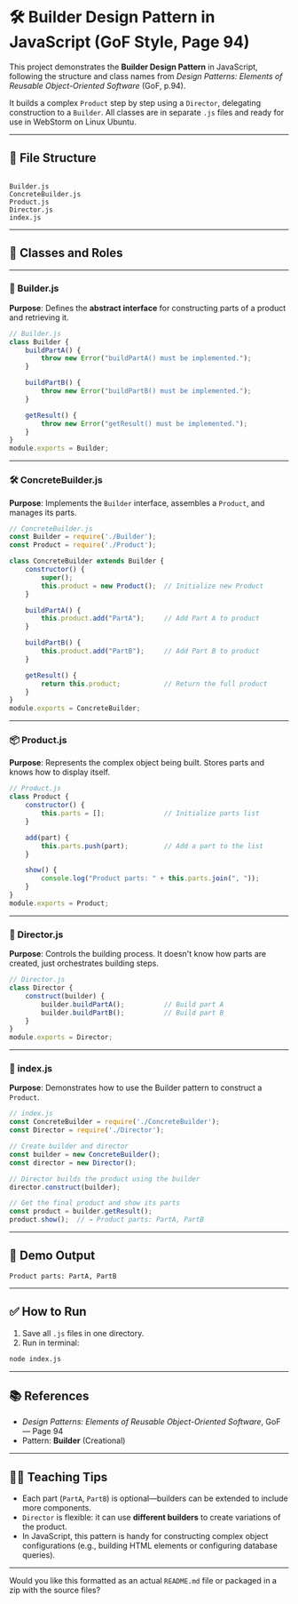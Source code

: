 <!-- I am teaching new college students how to use JavaScript with design patterns.
I need a  JavaScript  code example of the Builder design Pattern, a Creational Pattern.  Put each class in its own JavaScript file. 
Use the names for the classes the same as those that are used in the UML/Class Diagram that was given in the book Design Patterns Elements of Reusable OO Software on page 94. Comment on each line of code you will give. Explain the results of your demo. Place your demo in the index.js file and each class should have it's own *.js file to include in index.js I am using WebStorm on a linux ubuntu system 
Comment on each line of code and what is the purpose of each class or interface
Outside each class give its purpose and how it relates to the project
-->
# 🛠️ Builder Design Pattern in JavaScript (GoF Style, Page 94)

This project demonstrates the **Builder Design Pattern** in JavaScript, following the structure and class names from *Design Patterns: Elements of Reusable Object-Oriented Software* (GoF, p.94).

It builds a complex `Product` step by step using a `Director`, delegating construction to a `Builder`. All classes are in separate `.js` files and ready for use in WebStorm on Linux Ubuntu.

---

## 📁 File Structure

```

Builder.js
ConcreteBuilder.js
Product.js
Director.js
index.js

````

---

## 🧱 Classes and Roles

---

### 🧩 Builder.js

**Purpose**: Defines the **abstract interface** for constructing parts of a product and retrieving it.

```javascript
// Builder.js
class Builder {
    buildPartA() {
        throw new Error("buildPartA() must be implemented.");
    }

    buildPartB() {
        throw new Error("buildPartB() must be implemented.");
    }

    getResult() {
        throw new Error("getResult() must be implemented.");
    }
}
module.exports = Builder;
````

---

### 🛠️ ConcreteBuilder.js

**Purpose**: Implements the `Builder` interface, assembles a `Product`, and manages its parts.

```javascript
// ConcreteBuilder.js
const Builder = require('./Builder');
const Product = require('./Product');

class ConcreteBuilder extends Builder {
    constructor() {
        super();
        this.product = new Product();  // Initialize new Product
    }

    buildPartA() {
        this.product.add("PartA");     // Add Part A to product
    }

    buildPartB() {
        this.product.add("PartB");     // Add Part B to product
    }

    getResult() {
        return this.product;           // Return the full product
    }
}
module.exports = ConcreteBuilder;
```

---

### 📦 Product.js

**Purpose**: Represents the complex object being built. Stores parts and knows how to display itself.

```javascript
// Product.js
class Product {
    constructor() {
        this.parts = [];               // Initialize parts list
    }

    add(part) {
        this.parts.push(part);         // Add a part to the list
    }

    show() {
        console.log("Product parts: " + this.parts.join(", "));
    }
}
module.exports = Product;
```

---

### 🎯 Director.js

**Purpose**: Controls the building process. It doesn't know how parts are created, just orchestrates building steps.

```javascript
// Director.js
class Director {
    construct(builder) {
        builder.buildPartA();          // Build part A
        builder.buildPartB();          // Build part B
    }
}
module.exports = Director;
```

---

### 🚀 index.js

**Purpose**: Demonstrates how to use the Builder pattern to construct a `Product`.

```javascript
// index.js
const ConcreteBuilder = require('./ConcreteBuilder');
const Director = require('./Director');

// Create builder and director
const builder = new ConcreteBuilder();
const director = new Director();

// Director builds the product using the builder
director.construct(builder);

// Get the final product and show its parts
const product = builder.getResult();
product.show();  // → Product parts: PartA, PartB
```

---

## 🧪 Demo Output

```
Product parts: PartA, PartB
```

---

## ✅ How to Run

1. Save all `.js` files in one directory.
2. Run in terminal:

```bash
node index.js
```

---

## 📚 References

* *Design Patterns: Elements of Reusable Object-Oriented Software*, GoF — Page 94
* Pattern: **Builder** (Creational)

---

## 👨‍🏫 Teaching Tips

* Each part (`PartA`, `PartB`) is optional—builders can be extended to include more components.
* `Director` is flexible: it can use **different builders** to create variations of the product.
* In JavaScript, this pattern is handy for constructing complex object configurations (e.g., building HTML elements or configuring database queries).

---

Would you like this formatted as an actual `README.md` file or packaged in a zip with the source files?



